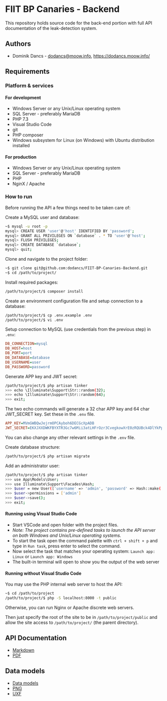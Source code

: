 # FIIT BP Canaries - Backend

This repository holds source code for the back-end portion with full API documentation of the leak-detection system.

## Authors

-   Dominik Dancs - dodancs@moow.info, https://dodancs.moow.info/

## Requirements

### Platform & services

#### For development

-   Windows Server or any Unix/Linux operating system
-   SQL Server - preferably MariaDB
-   PHP 7.3
-   Visual Studio Code
-   git
-   PHP composer
-   Windows subsystem for Linux (on Windows) with Ubuntu distribution installed

#### For production

-   Windows Server or any Unix/Linux operating system
-   SQL Server - preferably MariaDB
-   PHP
-   NginX / Apache

### How to run

Before running the API a few things need to be taken care of:

Create a MySQL user and database:

```bash
~$ mysql -u root -p
mysql> CREATE USER 'user'@'host' IDENTIFIED BY 'password';
mysql> GRANT ALL PRIVILEGES ON `database` . * TO 'user'@'host';
mysql> FLUSH PRIVILEGES;
mysql> CREATE DATABASE `database`;
mysql> quit;
```

Clone and navigate to the project folder:

```bash
~$ git clone git@github.com:dodancs/FIIT-BP-Canaries-Backend.git
~$ cd /path/to/project/
```

Install required packages:

```bash
/path/to/project/$ composer install
```

Create an environment configuration file and setup connection to a database:

```bash
/path/to/project/$ cp .env.example .env
/path/to/project/$ vi .env
```

Setup connection to MySQL (use credentials from the previous step) in `.env`:

```ini
DB_CONNECTION=mysql
DB_HOST=host
DB_PORT=port
DB_DATABASE=database
DB_USERNAME=user
DB_PASSWORD=password
```

Generate APP key and JWT secret:

```bash
/path/to/project/$ php artisan tinker
>>> echo \Illuminate\Support\Str::random(32);
>>> echo \Illuminate\Support\Str::random(64);
>>> exit;
```

The two echo commands will generate a 32 char APP key and 64 char JWT_SECRET key. Set these in the `.env` file.

```ini
APP_KEY=MVmGWBQwJejrmOPCAyboh6DECGcXpADB
JWT_SECRET=EKXJXXDWKFBYXTR3Gc7w6Mii3atLHFrOzr3CvegkowXrE0zRQUBck4DlYkPp3yn8
```

You can also change any other relevant settings in the `.env` file.

Create database structure:

```bash
/path/to/project/$ php artisan migrate
```

Add an administrator user:

```bash
/path/to/project/$ php artisan tinker
>>> use App\Models\User;
>>> use Illuminate\Support\Facades\Hash;
>>> $user = new User(['username' => 'admin', 'password' => Hash::make('supersecret')])
>>> $user->permissions = ['admin']
>>> $user->save();
>>> exit;
```

#### Running using Visual Studio Code

-   Start VSCode and open folder with the project files.
-   _Note: The project contains pre-defined tasks to launch the API server on both Windows and Unix/Linux operating systems._
-   To start the task open the command palette with `ctrl + shift + p` and type in `Run task`, press enter to select the command.
-   Now select the task that matches your operating system: `Launch app: Linux` or `Launch app: Windows`
-   The built-in terminal will open to show you the output of the web server

#### Running without Visual Studio Code

You may use the PHP internal web server to host the API:

```bash
~$ cd /path/to/project
/path/to/project/$ php -S localhost:8000 -t public
```

Otherwise, you can run Nginx or Apache discrete web servers.

Then just specify the root of the site to be in `/path/to/project/public` and allow the site access to `/path/to/project/` (the parent directory).

## API Documentation

-   [Markdown](API.md)
-   [PDF](API.pdf)

## Data models

-   [Data models](data-model.md)
-   [PNG](data-model.png)
-   [UXF](data-model.uxf)
